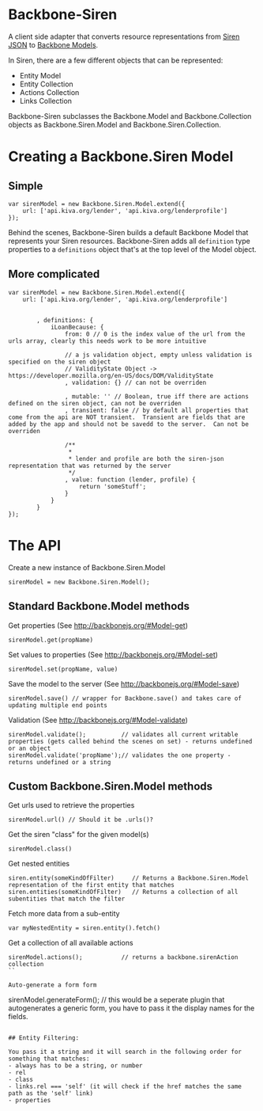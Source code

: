# Backbone-Siren

A client side adapter that converts resource representations from [Siren JSON](https://github.com/kevinswiber/siren) to [Backbone Models](http://backbonejs.org/#Model).

In Siren, there are a few different objects that can be represented:
* Entity Model
* Entity Collection
* Actions Collection
* Links Collection

Backbone-Siren subclasses the Backbone.Model and Backbone.Collection objects as Backbone.Siren.Model and Backbone.Siren.Collection.

# Creating a Backbone.Siren Model

## Simple

```
var sirenModel = new Backbone.Siren.Model.extend({
    url: ['api.kiva.org/lender', 'api.kiva.org/lenderprofile']
});
```

Behind the scenes, Backbone-Siren builds a default Backbone Model that represents your Siren resources.
Backbone-Siren adds all `definition` type properties to a `definitions` object that's at the top level of the Model object.

## More complicated

```
var sirenModel = new Backbone.Siren.Model.extend({
    url: ['api.kiva.org/lender', 'api.kiva.org/lenderprofile']


        , definitions: {
            iLoanBecause: {
                from: 0 // 0 is the index value of the url from the urls array, clearly this needs work to be more intuitive

                // a js validation object, empty unless validation is specified on the siren object
                // ValidityState Object ->  https://developer.mozilla.org/en-US/docs/DOM/ValidityState
                , validation: {} // can not be overriden

                , mutable: '' // Boolean, true iff there are actions defined on the siren object, can not be overriden
                , transient: false // by default all properties that come from the api are NOT transient.  Transient are fields that are added by the app and should not be savedd to the server.  Can not be overriden

                /**
                 *
                 * lender and profile are both the siren-json representation that was returned by the server
                 */
                , value: function (lender, profile) {
                    return 'someStuff';
                }
            }
        }
});
```

# The API

Create a new instance of Backbone.Siren.Model
```
sirenModel = new Backbone.Siren.Model();
```

## Standard Backbone.Model methods

Get properties (See http://backbonejs.org/#Model-get)
```
sirenModel.get(propName)
```

Set values to properties (See http://backbonejs.org/#Model-set)
```
sirenModel.set(propName, value)
```

Save the model to the server (See http://backbonejs.org/#Model-save)
```
sirenModel.save() // wrapper for Backbone.save() and takes care of updating multiple end points
```

Validation (See http://backbonejs.org/#Model-validate)
```
sirenModel.validate();          // validates all current writable properties (gets called behind the scenes on set) - returns undefined or an object
sirenModel.validate('propName');// validates the one property - returns undefined or a string
```

## Custom Backbone.Siren.Model methods

Get urls used to retrieve the properties
```
sirenModel.url() // Should it be .urls()?
```

Get the siren "class" for the given model(s)
```
sirenModel.class()
```

Get nested entities
```
siren.entity(someKindOfFilter)     // Returns a Backbone.Siren.Model representation of the first entity that matches
siren.entities(someKindOfFilter)   // Returns a collection of all subentities that match the filter
```

Fetch more data from a sub-entity
```
var myNestedEntity = siren.entity().fetch()
```

Get a collection of all available actions
```
sirenModel.actions();           // returns a backbone.sirenAction collection
``

Auto-generate a form form
```
sirenModel.generateForm();  // this would be a seperate plugin that autogenerates a generic form, you have to pass it the display names for the fields.
```

## Entity Filtering:

You pass it a string and it will search in the following order for something that matches:
- always has to be a string, or number
- rel
- class
- links.rel === 'self' (it will check if the href matches the same path as the 'self' link)
- properties


